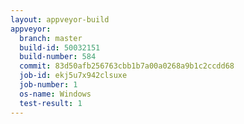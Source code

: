 ```yaml
---
layout: appveyor-build
appveyor:
  branch: master
  build-id: 50032151
  build-number: 584
  commit: 83d50afb256763cbb1b7a00a0268a9b1c2ccdd68
  job-id: ekj5u7x942clsuxe
  job-number: 1
  os-name: Windows
  test-result: 1
---
```

